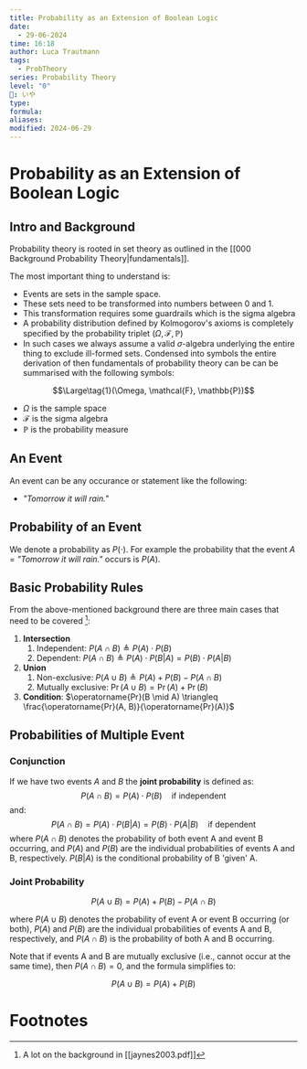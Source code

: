 ```yaml
---
title: Probability as an Extension of Boolean Logic
date:
  - 29-06-2024
time: 16:18
author: Luca Trautmann
tags:
  - ProbTheory
series: Probability Theory
level: "0"
🍙: いや
type: 
formula: 
aliases: 
modified: 2024-06-29
---
```

# Probability as an Extension of Boolean Logic

## Intro and Background
Probability theory is rooted in set theory as outlined in the [[000 Background Probability Theory|fundamentals]]. 

The most important thing to understand is:
- Events are sets in the sample space. 
- These sets need to be transformed into numbers between 0 and 1. 
- This transformation requires some guardrails which is the sigma algebra
- A probability distribution defined by Kolmogorov's axioms is completely specified by the probability triplet $(\Omega, \mathcal{F}, \mathbb{P})$
- In such cases we always assume a valid $\sigma$-algebra underlying the entire thing to exclude ill-formed sets. Condensed into symbols the entire derivation of then fundamentals of probability theory can be can be summarised with the following symbols:

$$\Large\tag{1}(\Omega, \mathcal{F}, \mathbb{P})$$
- $\Omega$ is the sample space
- $\mathcal{F}$ is the sigma algebra
- $\mathbb{P}$ is the probability measure

## An Event
An event can be any occurance or statement like the following:

- _"Tomorrow it will rain."_

## Probability of an Event
We denote a probability as $P(\cdot)$. For example the probability that the event $A$ = _"Tomorrow it will rain."_ occurs is $P(A)$.   
## Basic Probability Rules
From the above-mentioned background there are three main cases that need to be covered [^1]:
1. **Intersection**
	1. Independent: $P(A \cap B) \triangleq  P(A) \cdot P(B)$
	2. Dependent: $P(A \cap B) \triangleq P(A) \cdot P(B|A) = P(B) \cdot P(A|B)$
2. **Union**
	1. Non-exclusive: $P(A \cup B) \triangleq  P(A) + P(B) - P(A \cap B)$
	2. Mutually exclusive: $\operatorname{Pr}(A \cup B)=\operatorname{Pr}(A)+\operatorname{Pr}(B)$
3. **Condition**: $\operatorname{Pr}(B \mid A) \triangleq \frac{\operatorname{Pr}(A, B)}{\operatorname{Pr}(A)}$ 

## Probabilities of Multiple Event 
### Conjunction
If we have two events $A$ and $B$ the __joint probability__ is defined as:
$$P(A \cap B) = P(A) \cdot P(B) \quad \text{if independent}$$
and:
$$P(A \cap B) = P(A) \cdot P(B|A) = P(B) \cdot P(A|B)\quad \text{if dependent}$$
where $P(A \cap B)$ denotes the probability of both event A and event B occurring, and $P(A)$ and $P(B)$ are the individual probabilities of events A and B, respectively. $P(B|A)$ is the conditional probability of B 'given' A.

### Joint Probability 

$$P(A \cup B) = P(A) + P(B) - P(A \cap B)$$

where $P(A \cup B)$ denotes the probability of event A or event B occurring (or both), $P(A)$ and $P(B)$ are the individual probabilities of events A and B, respectively, and $P(A \cap B)$ is the probability of both A and B occurring.

Note that if events A and B are mutually exclusive (i.e., cannot occur at the same time), then $P(A \cap B) = 0$, and the formula simplifies to:

$$P(A \cup B) = P(A) + P(B)$$
# Footnotes
[^1]: A lot on the background in [[jaynes2003.pdf]]